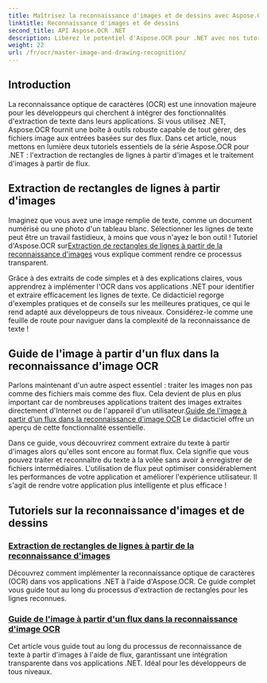 ```yaml
---
title: Maîtrisez la reconnaissance d'images et de dessins avec Aspose.OCR pour .NET
linktitle: Reconnaissance d'images et de dessins
second_title: API Aspose.OCR .NET
description: Libérez le potentiel d'Aspose.OCR pour .NET avec nos tutoriels sur la reconnaissance d'images et de dessins, apportant l'extraction de texte à vos applications sans effort.
weight: 22
url: /fr/ocr/master-image-and-drawing-recognition/
---
```

## Introduction

La reconnaissance optique de caractères (OCR) est une innovation majeure pour les développeurs qui cherchent à intégrer des fonctionnalités d'extraction de texte dans leurs applications. Si vous utilisez .NET, Aspose.OCR fournit une boîte à outils robuste capable de tout gérer, des fichiers image aux entrées basées sur des flux. Dans cet article, nous mettons en lumière deux tutoriels essentiels de la série Aspose.OCR pour .NET : l'extraction de rectangles de lignes à partir d'images et le traitement d'images à partir de flux. 

## Extraction de rectangles de lignes à partir d'images

 Imaginez que vous avez une image remplie de texte, comme un document numérisé ou une photo d'un tableau blanc. Sélectionner les lignes de texte peut être un travail fastidieux, à moins que vous n'ayez le bon outil ! Tutoriel d'Aspose.OCR sur[Extraction de rectangles de lignes à partir de la reconnaissance d'images](./line-rectangles-from-images-recognition/) vous explique comment rendre ce processus transparent.

Grâce à des extraits de code simples et à des explications claires, vous apprendrez à implémenter l'OCR dans vos applications .NET pour identifier et extraire efficacement les lignes de texte. Ce didacticiel regorge d'exemples pratiques et de conseils sur les meilleures pratiques, ce qui le rend adapté aux développeurs de tous niveaux. Considérez-le comme une feuille de route pour naviguer dans la complexité de la reconnaissance de texte !

## Guide de l'image à partir d'un flux dans la reconnaissance d'image OCR

Parlons maintenant d'un autre aspect essentiel : traiter les images non pas comme des fichiers mais comme des flux. Cela devient de plus en plus important car de nombreuses applications traitent des images extraites directement d'Internet ou de l'appareil d'un utilisateur.[Guide de l'image à partir d'un flux dans la reconnaissance d'image OCR](./guide-to-image-from-stream/) Le didacticiel offre un aperçu de cette fonctionnalité essentielle.

Dans ce guide, vous découvrirez comment extraire du texte à partir d'images alors qu'elles sont encore au format flux. Cela signifie que vous pouvez traiter et reconnaître du texte à la volée sans avoir à enregistrer de fichiers intermédiaires. L'utilisation de flux peut optimiser considérablement les performances de votre application et améliorer l'expérience utilisateur. Il s'agit de rendre votre application plus intelligente et plus efficace !

## Tutoriels sur la reconnaissance d'images et de dessins
### [Extraction de rectangles de lignes à partir de la reconnaissance d'images](./line-rectangles-from-images-recognition/)
Découvrez comment implémenter la reconnaissance optique de caractères (OCR) dans vos applications .NET à l'aide d'Aspose.OCR. Ce guide complet vous guide tout au long du processus d'extraction de rectangles pour les lignes reconnues.
### [Guide de l'image à partir d'un flux dans la reconnaissance d'image OCR](./guide-to-image-from-stream/)
Cet article vous guide tout au long du processus de reconnaissance de texte à partir d'images à l'aide de flux, garantissant une intégration transparente dans vos applications .NET. Idéal pour les développeurs de tous niveaux.